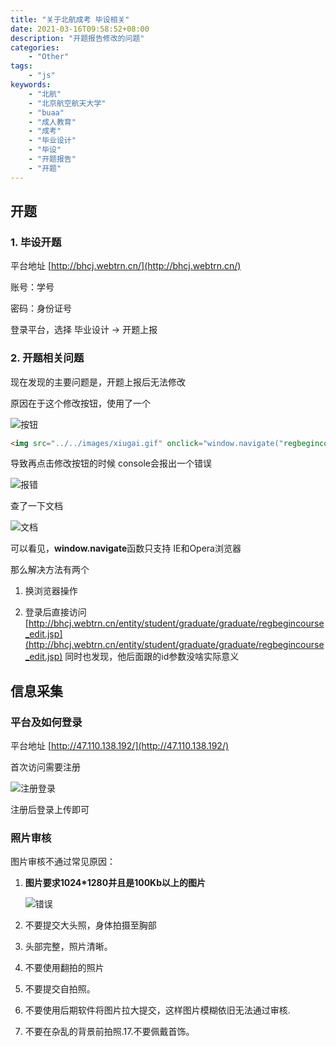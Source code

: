 ```yaml
---
title: "关于北航成考 毕设相关"
date: 2021-03-16T09:58:52+08:00
description: "开题报告修改的问题"
categories:
    - "Other"
tags:
    - "js"
keywords:
    - "北航"
    - "北京航空航天大学"
    - "buaa"
    - "成人教育"
    - "成考"
    - "毕业设计"
    - "毕设"
    - "开题报告"
    - "开题"
---
```


## 开题

### 1. 毕设开题

平台地址 [http://bhcj.webtrn.cn/](http://bhcj.webtrn.cn/)

账号：学号

密码：身份证号

登录平台，选择 毕业设计 -> 开题上报

### 2. 开题相关问题

现在发现的主要问题是，开题上报后无法修改

原因在于这个修改按钮，使用了一个

![按钮](https://blog-img.luanruisong.com/blog/img/20210316100432.png)

```html
<img src="../../images/xiugai.gif" onclick="window.navigate("regbegincourse_edit.jsp?id=xxx";)">
```

导致再点击修改按钮的时候 console会报出一个错误

![报错](https://blog-img.luanruisong.com/blog/img/20210316100729.png)

查了一下文档

![文档](https://blog-img.luanruisong.com/blog/img/20210316101233.png)

可以看见，**window.navigate**函数只支持 IE和Opera浏览器

那么解决方法有两个

1. 换浏览器操作

2. 登录后直接访问 [http://bhcj.webtrn.cn/entity/student/graduate/graduate/regbegincourse_edit.jsp](http://bhcj.webtrn.cn/entity/student/graduate/graduate/regbegincourse_edit.jsp) 同时也发现，他后面跟的id参数没啥实际意义

## 信息采集

### 平台及如何登录

平台地址 [http://47.110.138.192/](http://47.110.138.192/)

首次访问需要注册

![注册登录](https://blog-img.luanruisong.com/blog/img/20210316113710.png)

注册后登录上传即可

### 照片审核

图片审核不通过常见原因：

1. **图片要求1024*1280并且是100Kb以上的图片**

    ![错误](https://blog-img.luanruisong.com/blog/img/20210316114829.png)

2. 不要提交大头照，身体拍摄至胸部

3. 头部完整，照片清晰。

4. 不要使用翻拍的照片

5. 不要提交自拍照。

6. 不要使用后期软件将图片拉大提交，这样图片模糊依旧无法通过审核.

7. 不要在杂乱的背景前拍照.17.不要佩戴首饰。
